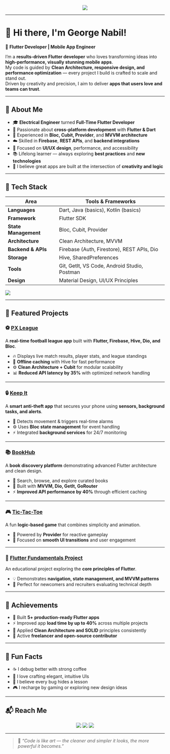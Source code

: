 <!-- Animated typing header (cool intro effect) -->
<p align="center">
  <img src="https://readme-typing-svg.herokuapp.com?font=Fira+Code&size=22&pause=1000&color=36BCF7&center=true&vCenter=true&width=600&lines=👋+Hi%2C+I'm+George+Nabil!;🚀+Flutter+Developer+%7C+Mobile+App+Engineer;💙+Passionate+about+Clean+Code;Always+Building%2C+Learning%2C+and+Innovating!">
</p>

---

# 👋 Hi there, I'm George Nabil!
🚀 **Flutter Developer | Mobile App Engineer**

I’m a **results-driven Flutter developer** who loves transforming ideas into **high-performance, visually stunning mobile apps**.  
My code is guided by **Clean Architecture, responsive design, and performance optimization** — every project I build is crafted to scale and stand out.  
Driven by creativity and precision, I aim to deliver **apps that users love and teams can trust**.

---

## 🧠 About Me

- 🎓 **Electrical Engineer** turned **Full-Time Flutter Developer**
- 💙 Passionate about **cross-platform development** with **Flutter & Dart**
- 🧩 Experienced in **Bloc, Cubit, Provider**, and **MVVM architecture**
- ☁️ Skilled in **Firebase**, **REST APIs**, and **backend integrations**
- 🎨 Focused on **UI/UX design**, performance, and accessibility
- 📚 Lifelong learner — always exploring **best practices** and **new technologies**
- 💬 I believe great apps are built at the intersection of **creativity and logic**

---

## 🧰 Tech Stack

  | Area | Tools & Frameworks |
  |------|--------------------|
  | **Languages** | Dart, Java (basics), Kotlin (basics) |
  | **Framework** | Flutter SDK |
  | **State Management** | Bloc, Cubit, Provider |
  | **Architecture** | Clean Architecture, MVVM |
  | **Backend & APIs** | Firebase (Auth, Firestore), REST APIs, Dio |
  | **Storage** | Hive, SharedPreferences |
  | **Tools** | Git, GetIt, VS Code, Android Studio, Postman |
  | **Design** | Material Design, UI/UX Principles |

<p align="start">
  <img src="https://skillicons.dev/icons?i=flutter,dart,firebase,androidstudio,vscode,git,github,html,css,figma" />
</p>

---

## 🧩 Featured Projects

### ⚽ [PX League](https://github.com/GeorgeNabilBolas/px_league)
A **real-time football league app** built with **Flutter, Firebase, Hive, Dio, and Bloc**.  
- 🔥 Displays live match results, player stats, and league standings  
- 💾 **Offline caching** with Hive for fast performance  
- ⚙️ **Clean Architecture + Cubit** for modular scalability  
- 📊 **Reduced API latency by 35%** with optimized network handling  

---

### 🔒 [Keep It](https://github.com/GeorgeNabilBolas/keep_it)
A **smart anti-theft app** that secures your phone using **sensors, background tasks, and alerts**.  
- 🔐 Detects movement & triggers real-time alarms  
- ⚙️ Uses **Bloc state management** for event handling  
- ⚡ Integrated **background services** for 24/7 monitoring  

---

### 📚 [BookHub](https://github.com/GeorgeNabilBolas/bookhub)
A **book discovery platform** demonstrating advanced Flutter architecture and clean design.  
- 📖 Search, browse, and explore curated books  
- 🧠 Built with **MVVM, Dio, GetIt, GoRouter**  
- ⚡ **Improved API performance by 40%** through efficient caching  

---

### 🎮 [Tic-Tac-Toe](https://github.com/GeorgeNabilBolas/tic_tac_toe)
A fun **logic-based game** that combines simplicity and animation.  
- 🧩 Powered by **Provider** for reactive gameplay  
- 🎨 Focused on **smooth UI transitions** and user engagement  

---

### 📱 [Flutter Fundamentals Project](https://github.com/GeorgeNabilBolas/flutter_fundamentals_project)
An educational project exploring the **core principles of Flutter**.  
- 💡 Demonstrates **navigation, state management, and MVVM patterns**  
- 🧭 Perfect for newcomers and recruiters evaluating technical depth  

---

## 🏅 Achievements

- 🥇 Built **5+ production-ready Flutter apps**
- ⚡ Improved app **load time by up to 40%** across multiple projects
- 🧩 Applied **Clean Architecture and SOLID** principles consistently
- 💼 Active **freelancer and open-source contributor**

---

## 🎯 Fun Facts

- ☕ I debug better with strong coffee  
- 🎨 I love crafting elegant, intuitive UIs  
- 🧠 I believe every bug hides a lesson  
- 🎮 I recharge by gaming or exploring new design ideas  

---

## 📬 Reach Me

<p align="center">
  <a href="mailto:george.nabil.bulis@gmail.com"><img src="https://img.shields.io/badge/Email-%23D14836.svg?&style=for-the-badge&logo=gmail&logoColor=white" /></a>
  <a href="https://www.linkedin.com/in/georgenabilbolas/"><img src="https://img.shields.io/badge/LinkedIn-%230A66C2.svg?&style=for-the-badge&logo=linkedin&logoColor=white" /></a>
  <a href="https://github.com/GeorgeNabilBolas"><img src="https://img.shields.io/badge/GitHub-%23181717.svg?&style=for-the-badge&logo=github&logoColor=white" /></a>
</p>

---

> 💬 *“Code is like art — the cleaner and simpler it looks, the more powerful it becomes.”*




